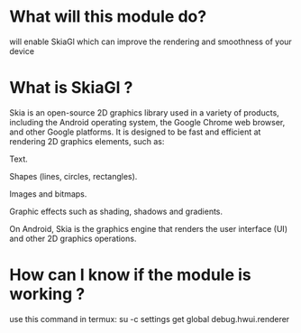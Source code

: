 # What will this module do? 

will enable SkiaGl which can improve the rendering and smoothness of your device

# What is SkiaGl ?

Skia is an open-source 2D graphics library used in a variety of products, including the Android operating system, the Google Chrome web browser, and other Google platforms. It is designed to be fast and efficient at rendering 2D graphics elements, such as: 

Text.

Shapes (lines, circles, rectangles). 

Images and bitmaps. 

Graphic effects such as shading, shadows and gradients.
 
On Android, Skia is the graphics engine that renders the user interface (UI) and other 2D graphics operations.

# How can I know if the module is working ?

use this command in termux: 
su -c settings get global debug.hwui.renderer
